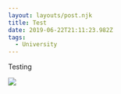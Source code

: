 ```yaml
---
layout: layouts/post.njk
title: Test
date: 2019-06-22T21:11:23.982Z
tags:
  - University
---
```

Testing

![](/images/jaqk.jpg)

